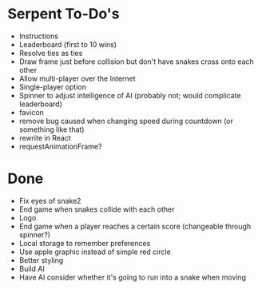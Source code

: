 # Serpent To-Do's

* Instructions
* Leaderboard (first to 10 wins)
* Resolve ties as ties
* Draw frame just before collision but don't have snakes cross onto each other
* Allow multi-player over the Internet
* Single-player option
* Spinner to adjust intelligence of AI (probably not; would complicate leaderboard)
* favicon
* remove bug caused when changing speed during countdown (or something like that)
* rewrite in React
* requestAnimationFrame?

# Done

* Fix eyes of snake2
* End game when snakes collide with each other
* Logo
* End game when a player reaches a certain score (changeable through spinner?)
* Local storage to remember preferences
* Use apple graphic instead of simple red circle
* Better styling
* Build AI
* Have AI consider whether it's going to run into a snake when moving
